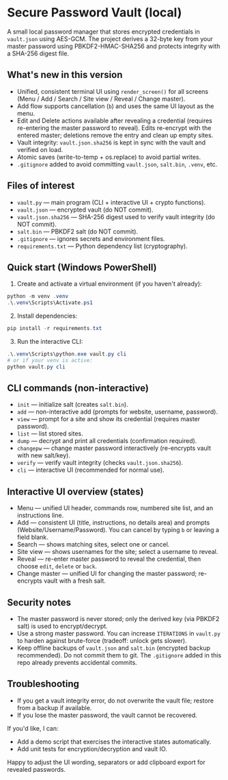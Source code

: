 # Secure Password Vault (local)

A small local password manager that stores encrypted credentials in `vault.json` using AES-GCM. The project derives a 32-byte key from your master password using PBKDF2-HMAC-SHA256 and protects integrity with a SHA-256 digest file.

## What's new in this version
- Unified, consistent terminal UI using `render_screen()` for all screens (Menu / Add / Search / Site view / Reveal / Change master).
- Add flow supports cancellation (`b`) and uses the same UI layout as the menu.
- Edit and Delete actions available after revealing a credential (requires re-entering the master password to reveal). Edits re-encrypt with the entered master; deletions remove the entry and clean up empty sites.
- Vault integrity: `vault.json.sha256` is kept in sync with the vault and verified on load.
- Atomic saves (write-to-temp + os.replace) to avoid partial writes.
- `.gitignore` added to avoid committing `vault.json`, `salt.bin`, `.venv`, etc.

## Files of interest
- `vault.py` — main program (CLI + interactive UI + crypto functions).
- `vault.json` — encrypted vault (do NOT commit).
- `vault.json.sha256` — SHA-256 digest used to verify vault integrity (do NOT commit).
- `salt.bin` — PBKDF2 salt (do NOT commit).
- `.gitignore` — ignores secrets and environment files.
- `requirements.txt` — Python dependency list (cryptography).

## Quick start (Windows PowerShell)
1. Create and activate a virtual environment (if you haven't already):

```powershell
python -m venv .venv
.\.venv\Scripts\Activate.ps1
```

2. Install dependencies:

```powershell
pip install -r requirements.txt
```

3. Run the interactive CLI:

```powershell
.\.venv\Scripts\python.exe vault.py cli
# or if your venv is active:
python vault.py cli
```

## CLI commands (non-interactive)
- `init` — initialize salt (creates `salt.bin`).
- `add` — non-interactive add (prompts for website, username, password).
- `view` — prompt for a site and show its credential (requires master password).
- `list` — list stored sites.
- `dump` — decrypt and print all credentials (confirmation required).
- `changepw` — change master password interactively (re-encrypts vault with new salt/key).
- `verify` — verify vault integrity (checks `vault.json.sha256`).
- `cli` — interactive UI (recommended for normal use).

## Interactive UI overview (states)
- Menu — unified UI header, commands row, numbered site list, and an instructions line.
- Add — consistent UI (title, instructions, no details area) and prompts (Website/Username/Password). You can cancel by typing `b` or leaving a field blank.
- Search — shows matching sites, select one or cancel.
- Site view — shows usernames for the site; select a username to reveal.
- Reveal — re-enter master password to reveal the credential, then choose `edit`, `delete` or `back`.
- Change master — unified UI for changing the master password; re-encrypts vault with a fresh salt.

## Security notes
- The master password is never stored; only the derived key (via PBKDF2 salt) is used to encrypt/decrypt.
- Use a strong master password. You can increase `ITERATIONS` in `vault.py` to harden against brute-force (tradeoff: unlock gets slower).
- Keep offline backups of `vault.json` and `salt.bin` (encrypted backup recommended). Do not commit them to git. The `.gitignore` added in this repo already prevents accidental commits.

## Troubleshooting
- If you get a vault integrity error, do not overwrite the vault file; restore from a backup if available.
- If you lose the master password, the vault cannot be recovered.

If you'd like, I can:
- Add a demo script that exercises the interactive states automatically.
- Add unit tests for encryption/decryption and vault IO.

Happy to adjust the UI wording, separators or add clipboard export for revealed passwords.

